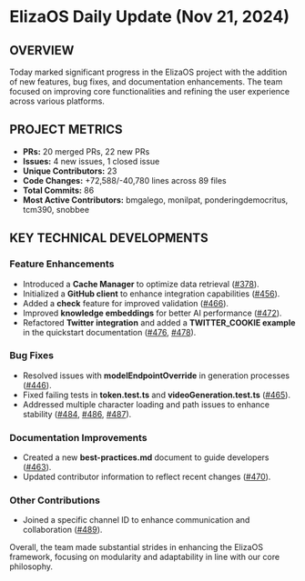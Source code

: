 # ElizaOS Daily Update (Nov 21, 2024)

## OVERVIEW 
Today marked significant progress in the ElizaOS project with the addition of new features, bug fixes, and documentation enhancements. The team focused on improving core functionalities and refining the user experience across various platforms.

## PROJECT METRICS
- **PRs:** 20 merged PRs, 22 new PRs
- **Issues:** 4 new issues, 1 closed issue
- **Unique Contributors:** 23
- **Code Changes:** +72,588/-40,780 lines across 89 files
- **Total Commits:** 86
- **Most Active Contributors:** bmgalego, monilpat, ponderingdemocritus, tcm390, snobbee

## KEY TECHNICAL DEVELOPMENTS

### Feature Enhancements
- Introduced a **Cache Manager** to optimize data retrieval ([#378](https://github.com/elizaos/eliza/pull/378)).
- Initialized a **GitHub client** to enhance integration capabilities ([#456](https://github.com/elizaos/eliza/pull/456)).
- Added a **check** feature for improved validation ([#466](https://github.com/elizaos/eliza/pull/466)).
- Improved **knowledge embeddings** for better AI performance ([#472](https://github.com/elizaos/eliza/pull/472)).
- Refactored **Twitter integration** and added a **TWITTER_COOKIE example** in the quickstart documentation ([#476](https://github.com/elizaos/eliza/pull/476), [#478](https://github.com/elizaos/eliza/pull/478)).

### Bug Fixes
- Resolved issues with **modelEndpointOverride** in generation processes ([#446](https://github.com/elizaos/eliza/pull/446)).
- Fixed failing tests in **token.test.ts** and **videoGeneration.test.ts** ([#465](https://github.com/elizaos/eliza/pull/465)).
- Addressed multiple character loading and path issues to enhance stability ([#484](https://github.com/elizaos/eliza/pull/484), [#486](https://github.com/elizaos/eliza/pull/486), [#487](https://github.com/elizaos/eliza/pull/487)).

### Documentation Improvements
- Created a new **best-practices.md** document to guide developers ([#463](https://github.com/elizaos/eliza/pull/463)).
- Updated contributor information to reflect recent changes ([#470](https://github.com/elizaos/eliza/pull/470)).

### Other Contributions
- Joined a specific channel ID to enhance communication and collaboration ([#489](https://github.com/elizaos/eliza/pull/489)). 

Overall, the team made substantial strides in enhancing the ElizaOS framework, focusing on modularity and adaptability in line with our core philosophy.